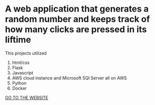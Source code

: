 # A web application that generates a random number and keeps track of how many clicks are pressed in its liftime

This projects utilized
1. html/css
2. Flask
3. Javascript
4. AWS cloud instance and Microsoft SQl Server all on AWS
5. Python
6. Docker

[GO TO THE WEBSITE](ec2-3-83-105-254.compute-1.amazonaws.com)